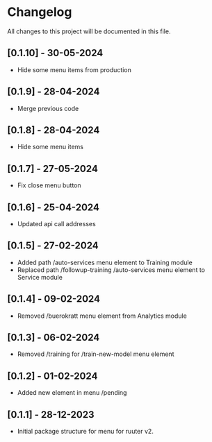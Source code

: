 # Changelog

All changes to this project will be documented in this file.

## [0.1.10] - 30-05-2024

- Hide some menu items from production

## [0.1.9] - 28-04-2024

- Merge previous code

## [0.1.8] - 28-04-2024

- Hide some menu items

## [0.1.7] - 27-05-2024

- Fix close menu button 

## [0.1.6] - 25-04-2024

- Updated api call addresses 

## [0.1.5] - 27-02-2024

- Added path /auto-services menu element to Training module
- Replaced path /followup-training /auto-services menu element to Service module

## [0.1.4] - 09-02-2024

- Removed /buerokratt menu element from Analytics module

## [0.1.3] - 06-02-2024

- Removed /training for /train-new-model menu element

## [0.1.2] - 01-02-2024

- Added new element in menu /pending

## [0.1.1] - 28-12-2023

- Initial package structure for menu for ruuter v2.
